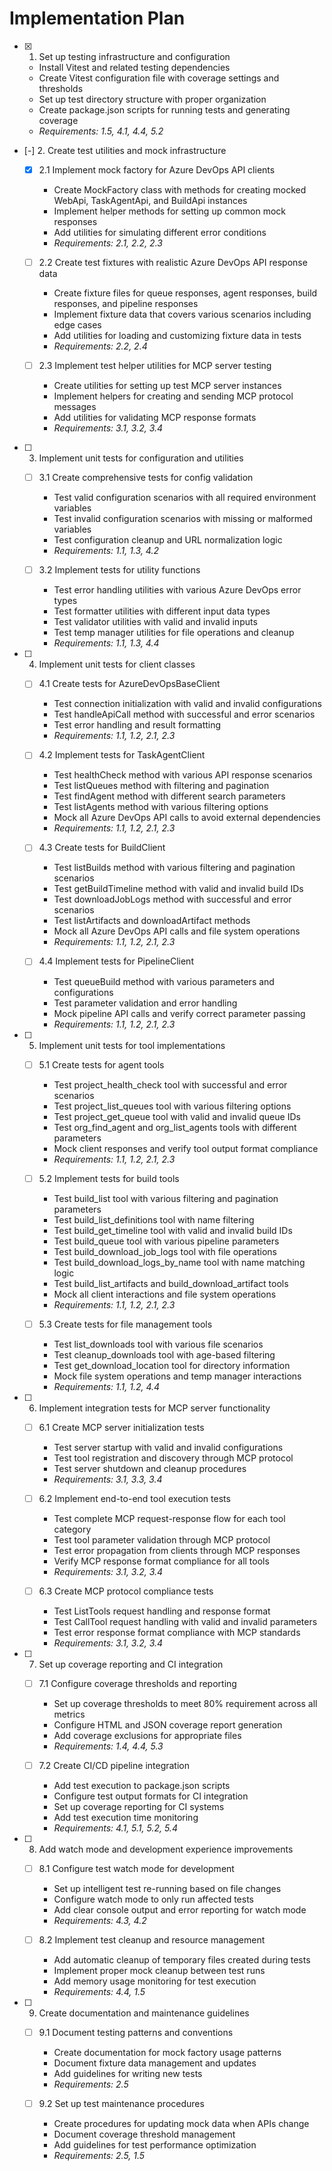 # Implementation Plan

- [x] 1. Set up testing infrastructure and configuration
  - Install Vitest and related testing dependencies
  - Create Vitest configuration file with coverage settings and thresholds
  - Set up test directory structure with proper organization
  - Create package.json scripts for running tests and generating coverage
  - _Requirements: 1.5, 4.1, 4.4, 5.2_

- [-] 2. Create test utilities and mock infrastructure
  - [x] 2.1 Implement mock factory for Azure DevOps API clients
    - Create MockFactory class with methods for creating mocked WebApi, TaskAgentApi, and BuildApi instances
    - Implement helper methods for setting up common mock responses
    - Add utilities for simulating different error conditions
    - _Requirements: 2.1, 2.2, 2.3_

  - [ ] 2.2 Create test fixtures with realistic Azure DevOps API response data
    - Create fixture files for queue responses, agent responses, build responses, and pipeline responses
    - Implement fixture data that covers various scenarios including edge cases
    - Add utilities for loading and customizing fixture data in tests
    - _Requirements: 2.2, 2.4_

  - [ ] 2.3 Implement test helper utilities for MCP server testing
    - Create utilities for setting up test MCP server instances
    - Implement helpers for creating and sending MCP protocol messages
    - Add utilities for validating MCP response formats
    - _Requirements: 3.1, 3.2, 3.4_

- [ ] 3. Implement unit tests for configuration and utilities
  - [ ] 3.1 Create comprehensive tests for config validation
    - Test valid configuration scenarios with all required environment variables
    - Test invalid configuration scenarios with missing or malformed variables
    - Test configuration cleanup and URL normalization logic
    - _Requirements: 1.1, 1.3, 4.2_

  - [ ] 3.2 Implement tests for utility functions
    - Test error handling utilities with various Azure DevOps error types
    - Test formatter utilities with different input data types
    - Test validator utilities with valid and invalid inputs
    - Test temp manager utilities for file operations and cleanup
    - _Requirements: 1.1, 1.3, 4.4_

- [ ] 4. Implement unit tests for client classes
  - [ ] 4.1 Create tests for AzureDevOpsBaseClient
    - Test connection initialization with valid and invalid configurations
    - Test handleApiCall method with successful and error scenarios
    - Test error handling and result formatting
    - _Requirements: 1.1, 1.2, 2.1, 2.3_

  - [ ] 4.2 Implement tests for TaskAgentClient
    - Test healthCheck method with various API response scenarios
    - Test listQueues method with filtering and pagination
    - Test findAgent method with different search parameters
    - Test listAgents method with various filtering options
    - Mock all Azure DevOps API calls to avoid external dependencies
    - _Requirements: 1.1, 1.2, 2.1, 2.3_

  - [ ] 4.3 Create tests for BuildClient
    - Test listBuilds method with various filtering and pagination scenarios
    - Test getBuildTimeline method with valid and invalid build IDs
    - Test downloadJobLogs method with successful and error scenarios
    - Test listArtifacts and downloadArtifact methods
    - Mock all Azure DevOps API calls and file system operations
    - _Requirements: 1.1, 1.2, 2.1, 2.3_

  - [ ] 4.4 Implement tests for PipelineClient
    - Test queueBuild method with various parameters and configurations
    - Test parameter validation and error handling
    - Mock pipeline API calls and verify correct parameter passing
    - _Requirements: 1.1, 1.2, 2.1, 2.3_

- [ ] 5. Implement unit tests for tool implementations
  - [ ] 5.1 Create tests for agent tools
    - Test project_health_check tool with successful and error scenarios
    - Test project_list_queues tool with various filtering options
    - Test project_get_queue tool with valid and invalid queue IDs
    - Test org_find_agent and org_list_agents tools with different parameters
    - Mock client responses and verify tool output format compliance
    - _Requirements: 1.1, 1.2, 2.1, 2.3_

  - [ ] 5.2 Implement tests for build tools
    - Test build_list tool with various filtering and pagination parameters
    - Test build_list_definitions tool with name filtering
    - Test build_get_timeline tool with valid and invalid build IDs
    - Test build_queue tool with various pipeline parameters
    - Test build_download_job_logs tool with file operations
    - Test build_download_logs_by_name tool with name matching logic
    - Test build_list_artifacts and build_download_artifact tools
    - Mock all client interactions and file system operations
    - _Requirements: 1.1, 1.2, 2.1, 2.3_

  - [ ] 5.3 Create tests for file management tools
    - Test list_downloads tool with various file scenarios
    - Test cleanup_downloads tool with age-based filtering
    - Test get_download_location tool for directory information
    - Mock file system operations and temp manager interactions
    - _Requirements: 1.1, 1.2, 4.4_

- [ ] 6. Implement integration tests for MCP server functionality
  - [ ] 6.1 Create MCP server initialization tests
    - Test server startup with valid and invalid configurations
    - Test tool registration and discovery through MCP protocol
    - Test server shutdown and cleanup procedures
    - _Requirements: 3.1, 3.3, 3.4_

  - [ ] 6.2 Implement end-to-end tool execution tests
    - Test complete MCP request-response flow for each tool category
    - Test tool parameter validation through MCP protocol
    - Test error propagation from clients through MCP responses
    - Verify MCP response format compliance for all tools
    - _Requirements: 3.1, 3.2, 3.4_

  - [ ] 6.3 Create MCP protocol compliance tests
    - Test ListTools request handling and response format
    - Test CallTool request handling with valid and invalid parameters
    - Test error response format compliance with MCP standards
    - _Requirements: 3.1, 3.2, 3.4_

- [ ] 7. Set up coverage reporting and CI integration
  - [ ] 7.1 Configure coverage thresholds and reporting
    - Set up coverage thresholds to meet 80% requirement across all metrics
    - Configure HTML and JSON coverage report generation
    - Add coverage exclusions for appropriate files
    - _Requirements: 1.4, 4.4, 5.3_

  - [ ] 7.2 Create CI/CD pipeline integration
    - Add test execution to package.json scripts
    - Configure test output formats for CI integration
    - Set up coverage reporting for CI systems
    - Add test execution time monitoring
    - _Requirements: 4.1, 5.1, 5.2, 5.4_

- [ ] 8. Add watch mode and development experience improvements
  - [ ] 8.1 Configure test watch mode for development
    - Set up intelligent test re-running based on file changes
    - Configure watch mode to only run affected tests
    - Add clear console output and error reporting for watch mode
    - _Requirements: 4.3, 4.2_

  - [ ] 8.2 Implement test cleanup and resource management
    - Add automatic cleanup of temporary files created during tests
    - Implement proper mock cleanup between test runs
    - Add memory usage monitoring for test execution
    - _Requirements: 4.4, 1.5_

- [ ] 9. Create documentation and maintenance guidelines
  - [ ] 9.1 Document testing patterns and conventions
    - Create documentation for mock factory usage patterns
    - Document fixture data management and updates
    - Add guidelines for writing new tests
    - _Requirements: 2.5_

  - [ ] 9.2 Set up test maintenance procedures
    - Create procedures for updating mock data when APIs change
    - Document coverage threshold management
    - Add guidelines for test performance optimization
    - _Requirements: 2.5, 1.5_